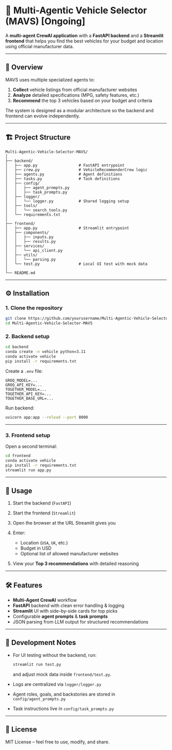 # 🚗 Multi-Agentic Vehicle Selector (MAVS) [Ongoing]

A **multi-agent CrewAI application** with a **FastAPI backend** and a **Streamlit frontend** that helps you find the best vehicles for your budget and location using official manufacturer data.

---

## 📌 Overview

MAVS uses multiple specialized agents to:

1. **Collect** vehicle listings from official manufacturer websites
2. **Analyze** detailed specifications (MPG, safety features, etc.)
3. **Recommend** the top 3 vehicles based on your budget and criteria

The system is designed as a modular architecture so the backend and frontend can evolve independently.

---

## 🏗 Project Structure

```
Multi-Agentic-Vehicle-Selector-MAVS/
│
├── backend/
│   ├── app.py                  # FastAPI entrypoint
│   ├── crew.py                 # VehicleRecommenderCrew logic
│   ├── agents.py               # Agent definitions
│   ├── tasks.py                # Task definitions
│   ├── config/
│   │   ├── agent_prompts.py
│   │   ├── task_prompts.py
│   ├── logger/
│   │   └── logger.py           # Shared logging setup
│   ├── tools/
│   │   └── search_tools.py
│   └── requirements.txt
│
├── frontend/
│   ├── app.py                  # Streamlit entrypoint
│   ├── components/
│   │   ├── inputs.py
│   │   ├── results.py
│   ├── services/
│   │   └── api_client.py
│   ├── utils/
│   │   └── parsing.py
│   └── test.py                 # Local UI test with mock data
│
└── README.md
```

---

## ⚙️ Installation

### 1. Clone the repository

```bash
git clone https://github.com/yourusername/Multi-Agentic-Vehicle-Selector-MAVS.git
cd Multi-Agentic-Vehicle-Selector-MAVS
```

### 2. Backend setup

```bash
cd backend
conda create -n vehicle python=3.11
conda activate vehicle
pip install -r requirements.txt
```

Create a `.env` file:

```env
GROQ_MODEL=...
GROQ_API_KEY=...
TOGETHER_MODEL=...
TOGETHER_API_KEY=...
TOGETHER_BASE_URL=...
```

Run backend:

```bash
uvicorn app:app --reload --port 8000
```

---

### 3. Frontend setup

Open a second terminal:

```bash
cd frontend
conda activate vehicle
pip install -r requirements.txt
streamlit run app.py
```

---

## 🚀 Usage

1. Start the backend (`FastAPI`)
2. Start the frontend (`Streamlit`)
3. Open the browser at the URL Streamlit gives you
4. Enter:

   * Location (`USA`, `UK`, etc.)
   * Budget in USD
   * Optional list of allowed manufacturer websites
5. View your **Top 3 recommendations** with detailed reasoning

---

## 🛠 Features

* **Multi-Agent CrewAI** workflow
* **FastAPI** backend with clean error handling & logging
* **Streamlit** UI with side-by-side cards for top picks
* Configurable **agent prompts** & **task prompts**
* JSON parsing from LLM output for structured recommendations

---

## 🧪 Development Notes

* For UI testing without the backend, run:

  ```bash
  streamlit run test.py
  ```

  and adjust mock data inside `frontend/test.py`.
* Logs are centralized via `logger/logger.py`
* Agent roles, goals, and backstories are stored in `config/agent_prompts.py`
* Task instructions live in `config/task_prompts.py`

---

## 📄 License

MIT License – feel free to use, modify, and share.
